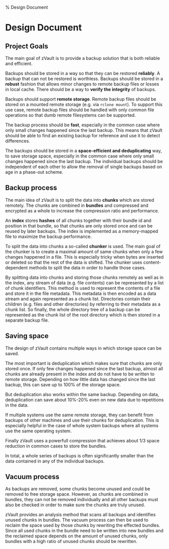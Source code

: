 % Design Document
# Design Document

## Project Goals
The main goal of zVault is to provide a backup solution that is both reliable
and efficient.

Backups should be stored in a way so that they can be restored **reliably**. A
backup that can not be restored is worthless. Backups should be stored in a
**robust** fashion that allows minor changes to remote backup files or losses in
local cache. There should be a way to **verify the integrity** of backups.

Backups should support **remote storage**. Remote backup files should be stored
on a mounted remote storage (e.g. via `rclone mount`). To support this use case,
remote backup files should be handled with only common file operations so that
dumb remote filesystems can be supported.

The backup process should be **fast**, especially in the common case where only
small changes happened since the last backup. This means that zVault should be
able to find an existing backup for reference and use it to detect differences.

The backups should be stored in a **space-efficient and deduplicating** way, to
save storage space, especially in the common case where only small changes
happened since the last backup. The individual backups should be independent of
each other to allow the removal of single backups based on age in a phase-out
scheme.


## Backup process
The main idea of zVault is to split the data into **chunks** which are stored
remotely. The chunks are combined in **bundles** and compressed and encrypted as
a whole to increase the compression ratio and performance.

An **index** stores **hashes** of all chunks together with their bundle id and
position in that bundle, so that chunks are only stored once and can be reused
by later backups. The index is implemented as a memory-mapped file to maximize
the backup performance.

To split the data into chunks a so-called **chunker** is used. The main goal of
the chunker is to create a maximal amount of same chunks when only a few changes
happened in a file. This is especially tricky when bytes are inserted or deleted
so that the rest of the data is shifted. The chunker uses content-dependent
methods to split the data in order to handle those cases.

By splitting data into chunks and storing those chunks remotely as well as in
the index, any stream of data (e.g. file contents) can be represented by a list
of chunk identifiers. This method is used to represent the contents of a file
and store it in the file metadata. This metadata is then encoded as a data
stream and again represented as a chunk list. Directories contain their children
(e.g. files and other directories) by referring to their metadata as a chunk
list. So finally, the whole directory tree of a backup can be represented as the
chunk list of the root directory which is then stored in a separate backup file.


## Saving space
The design of zVault contains multiple ways in which storage space can be saved.

The most important is deduplication which makes sure that chunks are only stored
once. If only few changes happened since the last backup, almost all chunks are
already present in the index and do not have to be written to remote storage.
Depending on how little data has changed since the last backup, this can save up
to 100% of the storage space.

But deduplication also works within the same backup. Depending on data,
deduplication can save about 10%-20% even on new data due to repetitions in the
data.

If multiple systems use the same remote storage, they can benefit from backups
of other machines and use their chunks for deduplication. This is especially
helpful in the case of whole system backups where all systems use the same
operating system.

Finally zVault uses a powerfull compression that achieves about 1/3 space
reduction in common cases to store the bundles.

In total, a whole series of backups is often significantly smaller than the data
contained in any of the individual backups.


## Vacuum process
As backups are removed, some chunks become unused and could be removed to free
storage space. However, as chunks are combined in bundles, they can not be
removed individually and all other backups must also be checked in order to make
sure the chunks are truly unused.

zVault provides an analysis method that scans all backups and identifies unused
chunks in bundles. The vacuum process can then be used to reclaim the space used
by those chunks by rewriting the effected bundles. Since all used chunks in the
bundle need to be written into new bundles and the reclaimed space depends on
the amount of unused chunks, only bundles with a high ratio of unused chunks
should be rewritten.
